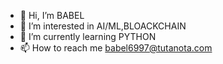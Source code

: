 - 👋 Hi, I’m BABEL
- 👀 I’m interested in AI/ML,BLOACKCHAIN
- 🌱 I’m currently learning PYTHON
- 📫 How to reach me babel6997@tutanota.com

<!---
BABEL6997/BABEL6997 is a ✨ special ✨ repository because its `README.md` (this file) appears on your GitHub profile.
You can click the Preview link to take a look at your changes.
--->
